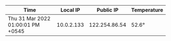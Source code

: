 | Time     | Local IP | Public IP | Temperature |
| ----------- | ----------- | ----------- | ----------- |
| Thu 31 Mar 2022 01:00:01 PM +0545      | 10.0.2.133     | 122.254.86.54  | 52.6° |
